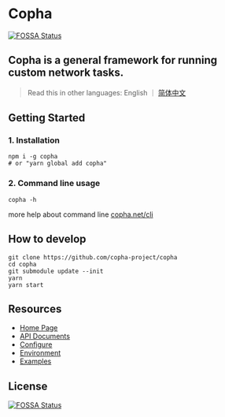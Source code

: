 # Copha
[![FOSSA Status](https://app.fossa.com/api/projects/git%2Bgithub.com%2Fcopha-project%2Fcopha.svg?type=shield)](https://app.fossa.com/projects/git%2Bgithub.com%2Fcopha-project%2Fcopha?ref=badge_shield)

## Copha is a general framework for running custom network tasks.

> Read this in other languages: English ｜ [简体中文](./README_zh.md)

## Getting Started
### 1. Installation
```
npm i -g copha
# or "yarn global add copha"
```

### 2. Command line usage
```
copha -h
```
more help about command line [copha.net/cli](https://copha.net/cli)

## How to develop

```
git clone https://github.com/copha-project/copha
cd copha
git submodule update --init
yarn
yarn start
```

## Resources
* [Home Page](https://copha.net)
* [API Documents](https://copha.net/api)
* [Configure](https://copha.net/configure)
* [Environment](https://copha.net/env)
* [Examples](https://copha.net/examples)


## License
[![FOSSA Status](https://app.fossa.com/api/projects/git%2Bgithub.com%2Fcopha-project%2Fcopha.svg?type=large)](https://app.fossa.com/projects/git%2Bgithub.com%2Fcopha-project%2Fcopha?ref=badge_large)
